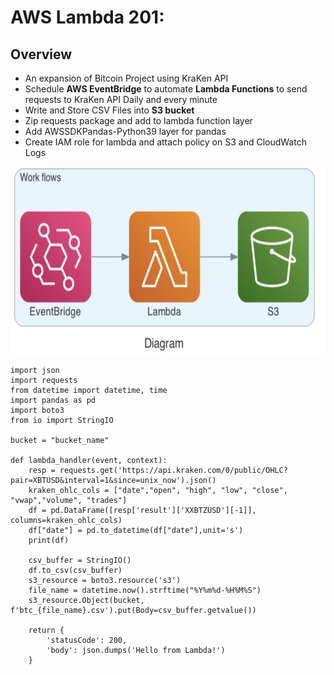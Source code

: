 # AWS Lambda 201: 
## Overview
* An expansion of Bitcoin Project using KraKen API
* Schedule **AWS EventBridge** to automate **Lambda Functions** to send requests to KraKen API Daily and every minute
* Write and Store CSV Files into **S3 bucket**
* Zip requests package and add to lambda function layer
* Add AWSSDKPandas-Python39 layer for pandas
* Create IAM role for lambda and attach policy on S3 and CloudWatch Logs

<img src="images/workflow.png" width="700" height="300" />

```
import json
import requests
from datetime import datetime, time
import pandas as pd
import boto3
from io import StringIO

bucket = "bucket_name"

def lambda_handler(event, context):
    resp = requests.get('https://api.kraken.com/0/public/OHLC?pair=XBTUSD&interval=1&since=unix_now').json()
    kraken_ohlc_cols = ["date","open", "high", "low", "close", "vwap","volume", "trades"]
    df = pd.DataFrame([resp['result']['XXBTZUSD'][-1]], columns=kraken_ohlc_cols)
    df["date"] = pd.to_datetime(df["date"],unit='s') 
    print(df)
    
    csv_buffer = StringIO()
    df.to_csv(csv_buffer)
    s3_resource = boto3.resource('s3')
    file_name = datetime.now().strftime("%Y%m%d-%H%M%S")
    s3_resource.Object(bucket, f'btc_{file_name}.csv').put(Body=csv_buffer.getvalue())
    
    return {
        'statusCode': 200,
        'body': json.dumps('Hello from Lambda!')
    }

```



 
